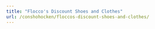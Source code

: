 ```yaml
---
title: "Flocco's Discount Shoes and Clothes"
url: /conshohocken/floccos-discount-shoes-and-clothes/
---
```

